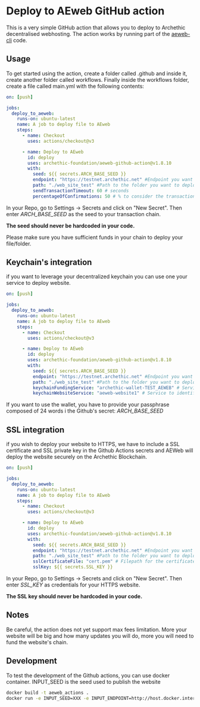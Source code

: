 # Deploy to AEweb GitHub action

This is a very simple GitHub action that allows you to deploy to Archethic decentralised webhosting.
The action works by running part of the [aeweb-cli](https://github.com/archethic-foundation/aeweb-cli) code.

## Usage

To get started using the action, create a folder called .github and inside it, create another folder called workflows.
Finally inside the workflows folder, create a file called main.yml with the following contents:

```yaml
on: [push]

jobs:
  deploy_to_aeweb:
    runs-on: ubuntu-latest
    name: A job to deploy file to AEweb
    steps:
      - name: Checkout
        uses: actions/checkout@v3

      - name: Deploy to AEweb
        id: deploy
        uses: archethic-foundation/aeweb-github-action@v1.8.10
        with:
          seed: ${{ secrets.ARCH_BASE_SEED }}
          endpoint: "https://testnet.archethic.net" #Endpoint you want to deploy to
          path: "./web_site_test" #Path to the folder you want to deploy
          sendTransactionTimeout: 60 # seconds
          percentageOfConfirmations: 50 # % to consider the transaction successful
```

In your Repo, go to Settings -> Secrets and click on "New Secret". Then enter _ARCH_BASE_SEED_ as the seed to your transaction chain.

**The seed should never be hardcoded in your code.**

Please make sure you have sufficient funds in your chain to deploy your file/folder.

## Keychain's integration

if you want to leverage your decentralized keychain you can use one your service to deploy website.

```yaml
on: [push]

jobs:
  deploy_to_aeweb:
    runs-on: ubuntu-latest
    name: A job to deploy file to AEweb
    steps:
      - name: Checkout
        uses: actions/checkout@v3

      - name: Deploy to AEweb
        id: deploy
        uses: archethic-foundation/aeweb-github-action@v1.8.10
        with:
          seed: ${{ secrets.ARCH_BASE_SEED }}
          endpoint: "https://testnet.archethic.net" #Endpoint you want to deploy to
          path: "./web_site_test" #Path to the folder you want to deploy
          keychainFundingService: "archethic-wallet-TEST_AEWEB" # Service to fund the website's chain
          keychainWebsiteService: "aeweb-website1" # Service to identify the website's chain
```

If you want to use the wallet, you have to provide your passphrase composed of 24 words i the Github's secret: _ARCH_BASE_SEED_

## SSL integration

if you wish to deploy your website to HTTPS, we have to include a SSL certificate and SSL private key in the Github Actions secrets and
AEWeb will deploy the website securely on the Archethic Blockchain.

```yaml
on: [push]

jobs:
  deploy_to_aeweb:
    runs-on: ubuntu-latest
    name: A job to deploy file to AEweb
    steps:
      - name: Checkout
        uses: actions/checkout@v3

      - name: Deploy to AEweb
        id: deploy
        uses: archethic-foundation/aeweb-github-action@v1.8.10
        with:
          seed: ${{ secrets.ARCH_BASE_SEED }}
          endpoint: "https://testnet.archethic.net" #Endpoint you want to deploy to
          path: "./web_site_test" #Path to the folder you want to deploy
          sslCertificateFile: "cert.pem" # Filepath for the certificate file
          sslKey: ${{ secrets.SSL_KEY }}
```

In your Repo, go to Settings -> Secrets and click on "New Secret". Then enter _SSL_KEY_ as credentials for your HTTPS website.

**The SSL key should never be hardcoded in your code.**

## Notes

Be careful, the action does not yet support max fees limitation.
More your website will be big and how many updates you will do, more you will need to fund the website's chain.

## Development

To test the development of the Github actions, you can use docker container.
INPUT_SEED is the seed used to publish the website

```sh
docker build -t aeweb_actions .
docker run -e INPUT_SEED=XXX -e INPUT_ENDPOINT=http://host.docker.internal:4000 -e INPUT_PATH=/tmp/mywebsite -v /tmp/mywebsite:/tmp/mywebsite  aeweb_actions
```
